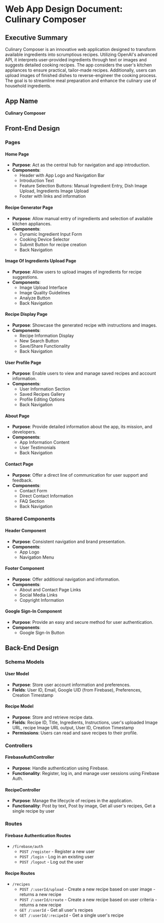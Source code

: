 # Web App Design Document: Culinary Composer

## Executive Summary

Culinary Composer is an innovative web application designed to transform available ingredients into scrumptious recipes. Utilizing OpenAI's advanced API, it interprets user-provided ingredients through text or images and suggests detailed cooking recipes. The app considers the user's kitchen appliances to ensure practical, tailor-made recipes. Additionally, users can upload images of finished dishes to reverse-engineer the cooking process. The goal is to streamline meal preparation and enhance the culinary use of household ingredients.

## App Name

**Culinary Composer**

## Front-End Design

### Pages

#### Home Page

- **Purpose**: Act as the central hub for navigation and app introduction.
- **Components**:
  - Header with App Logo and Navigation Bar
  - Introduction Text
  - Feature Selection Buttons: Manual Ingredient Entry, Dish Image Upload, Ingredients Image Upload
  - Footer with links and information

#### Recipe Generator Page

- **Purpose**: Allow manual entry of ingredients and selection of available kitchen appliances.
- **Components**:
  - Dynamic Ingredient Input Form
  - Cooking Device Selector
  - Submit Button for recipe creation
  - Back Navigation

#### Image Of Ingredients Upload Page

- **Purpose**: Allow users to upload images of ingredients for recipe suggestions.
- **Components**:
  - Image Upload Interface
  - Image Quality Guidelines
  - Analyze Button
  - Back Navigation

#### Recipe Display Page

- **Purpose**: Showcase the generated recipe with instructions and images.
- **Components**:
  - Recipe Information Display
  - New Search Button
  - Save/Share Functionality
  - Back Navigation

#### User Profile Page

- **Purpose**: Enable users to view and manage saved recipes and account information.
- **Components**:
  - User Information Section
  - Saved Recipes Gallery
  - Profile Editing Options
  - Back Navigation

#### About Page

- **Purpose**: Provide detailed information about the app, its mission, and developers.
- **Components**:
  - App Information Content
  - User Testimonials
  - Back Navigation

#### Contact Page

- **Purpose**: Offer a direct line of communication for user support and feedback.
- **Components**:
  - Contact Form
  - Direct Contact Information
  - FAQ Section
  - Back Navigation

### Shared Components

#### Header Component

- **Purpose**: Consistent navigation and brand presentation.
- **Components**:
  - App Logo
  - Navigation Menu

#### Footer Component

- **Purpose**: Offer additional navigation and information.
- **Components**:
  - About and Contact Page Links
  - Social Media Links
  - Copyright Information

#### Google Sign-In Component

- **Purpose**: Provide an easy and secure method for user authentication.
- **Components**:
  - Google Sign-In Button

## Back-End Design

### Schema Models

#### User Model

- **Purpose**: Store user account information and preferences.
- **Fields**: User ID, Email, Google UID (from Firebase), Preferences, Creation Timestamp

#### Recipe Model

- **Purpose**: Store and retrieve recipe data.
- **Fields**: Recipe ID, Title, Ingredients, Instructions, user's uploaded Image URL, recipe Image URL output, User ID, Creation Timestamp
- **Permissions**: Users can read and save recipes to their profile.

### Controllers

#### FirebaseAuthController

- **Purpose**: Handle authentication using Firebase.
- **Functionality**: Register, log in, and manage user sessions using Firebase Auth.

#### RecipeController

- **Purpose**: Manage the lifecycle of recipes in the application.
- **Functionality**: Post by text, Post by image, Get all user's recipes, Get a single recipe by user

### Routes

#### Firebase Authentication Routes

- `/firebase/auth`
  - `POST /register` - Register a new user
  - `POST /login` - Log in an existing user
  - `POST /logout` - Log out the user

#### Recipe Routes

- `/recipes`
  - `POST /:userId/upload` - Create a new recipe based on user image - returns a new recipe
  - `POST /:userId/create` - Create a new recipe based on user criteria - returns a new recipe
  - `GET /:userId` - Get all user's recipes
  - `GET /:userId/:recipeId` - Get a single user's recipe
